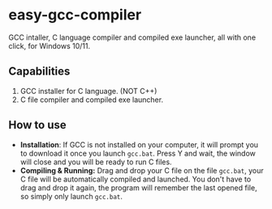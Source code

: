 # easy-gcc-compiler
GCC intaller, C language compiler and compiled exe launcher, all with one click, for Windows 10/11.

## Capabilities
1. GCC installer for C language. (NOT C++)
2. C file compiler and compiled exe launcher.

## How to use
- **Installation**: If GCC is not installed on your computer, it will prompt you to download it once you launch `gcc.bat`. Press Y and wait, the window will close and you will be ready to run C files.
- **Compiling & Running:** Drag and drop your C file on the file `gcc.bat`, your C file will be automatically compiled and launched. You don't have to drag and drop it again, the program will remember the last opened file, so simply only launch `gcc.bat`.
